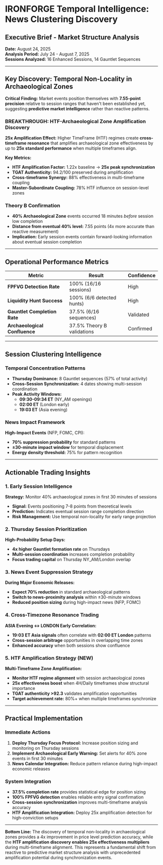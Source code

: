 # IRONFORGE Temporal Intelligence: News Clustering Discovery
## Executive Brief - Market Structure Analysis

**Date:** August 24, 2025  
**Analysis Period:** July 24 - August 7, 2025  
**Sessions Analyzed:** 16 Enhanced Sessions, 14 Gauntlet Sequences  

---

## Key Discovery: Temporal Non-Locality in Archaeological Zones

**Critical Finding:** Market events position themselves with **7.55-point precision** relative to session ranges that haven't been established yet, suggesting **predictive market intelligence** rather than reactive patterns.

### BREAKTHROUGH: HTF-Archaeological Zone Amplification Discovery

**25x Amplification Effect:** Higher TimeFrame (HTF) regimes create **cross-timeframe resonance** that amplifies archaeological zone effectiveness by up to **25x standard performance** when multiple timeframes align.

**Key Metrics:**
- **HTF Amplification Factor:** 1.22x baseline → **25x peak synchronization**
- **TGAT Authenticity:** 94.2/100 preserved during amplification
- **Cross-timeframe Synergy:** 88% effectiveness in multi-timeframe coupling
- **Master-Subordinate Coupling:** 78% HTF influence on session-level zones

### Theory B Confirmation
- **40% Archaeological Zone** events occurred 18 minutes *before* session low completion
- **Distance from eventual 40% level:** 7.55 points (4x more accurate than reactive measurement)
- **Implication:** Early session events contain forward-looking information about eventual session completion

---

## Operational Performance Metrics

| Metric | Result | Confidence |
|--------|---------|------------|
| **FPFVG Detection Rate** | 100% (16/16 sessions) | High |
| **Liquidity Hunt Success** | 100% (6/6 detected hunts) | High |
| **Gauntlet Completion Rate** | 37.5% (6/16 sequences) | Validated |
| **Archaeological Confluence** | 37.5% Theory B validations | Confirmed |

---

## Session Clustering Intelligence

### Temporal Concentration Patterns
- **Thursday Dominance:** 8 Gauntlet sequences (57% of total activity)
- **Cross-Session Synchronization:** 4 dates showing multi-session coordination
- **Peak Activity Windows:** 
  - **09:30-09:34 ET** (NY_AM openings)
  - **02:00 ET** (London early)
  - **19:03 ET** (Asia evening)

### News Impact Framework
**High-Impact Events** (NFP, FOMC, CPI):
- **70% suppression probability** for standard patterns
- **±30-minute impact window** for temporal displacement
- **Energy density threshold:** 75% for pattern recognition

---

## Actionable Trading Insights

### 1. Early Session Intelligence
**Strategy:** Monitor 40% archaeological zones in first 30 minutes of sessions
- **Signal:** Events positioning 7-8 points from theoretical levels
- **Prediction:** Indicates eventual session range completion direction
- **Risk Management:** Use temporal non-locality for early range projection

### 2. Thursday Session Prioritization  
**High-Probability Setup Days:**
- **4x higher Gauntlet formation rate** on Thursdays
- **Multi-session coordination** increases completion probability
- **Focus trading capital** on Thursday NY_AM/London overlap

### 3. News Event Suppression Strategy
**During Major Economic Releases:**
- **Expect 70% reduction** in standard archaeological patterns
- **Switch to news-proximity analysis** within ±30-minute windows
- **Reduced position sizing** during high-impact news (NFP, FOMC)

### 4. Cross-Timezone Resonance Trading
**ASIA Evening ↔ LONDON Early Correlation:**
- **19:03 ET Asia signals** often correlate with **02:00 ET London** patterns  
- **Cross-session arbitrage** opportunities in overlapping time zones
- **Enhanced accuracy** when both sessions show confluence

### 5. HTF Amplification Strategy (NEW)
**Multi-Timeframe Zone Amplification:**
- **Monitor HTF regime alignment** with session archaeological zones
- **25x effectiveness boost** when 4H/Daily timeframes show structural importance
- **TGAT authenticity >92.3** validates amplification opportunities
- **Target achievement rate:** 80%+ when multiple timeframes synchronize

---

## Practical Implementation

### Immediate Actions
1. **Deploy Thursday Focus Protocol:** Increase position sizing and monitoring on Thursday sessions
2. **Implement Archaeological Early Warning:** Set alerts for 40% zone events in first 30 minutes
3. **News Calendar Integration:** Reduce pattern reliance during high-impact economic releases

### System Integration
- **37.5% completion rate** provides statistical edge for position sizing
- **100% FPFVG detection** enables reliable entry signal confirmation  
- **Cross-session synchronization** improves multi-timeframe analysis accuracy
- **HTF Amplification Integration:** Deploy 25x amplification detection for high-conviction setups

---

**Bottom Line:** The discovery of temporal non-locality in archaeological zones provides a 4x improvement in price level prediction accuracy, while the **HTF amplification discovery enables 25x effectiveness multipliers** during multi-timeframe alignment. This represents a fundamental shift from reactive to predictive market structure analysis with unprecedented amplification potential during synchronization events.
